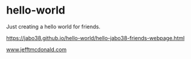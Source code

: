 # hello-world
Just creating a hello world for friends. 

https://jabo38.github.io/hello-world/hello-jabo38-friends-webpage.html


www.jefftmcdonald.com 
